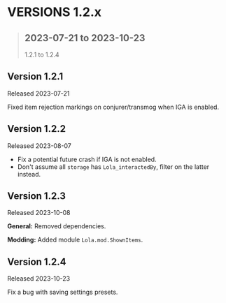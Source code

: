 # **VERSIONS 1.2.x**
>## **2023-07-21 to 2023-10-23**
>1.2.1 to 1.2.4

## Version 1.2.1
Released 2023-07-21

Fixed item rejection markings on conjurer/transmog when IGA is enabled.


## Version 1.2.2
Released 2023-08-07

- Fix a potential future crash if IGA is not enabled.
- Don't assume all `storage` has `Lola_interactedBy`, filter on the latter instead.


## Version 1.2.3
Released 2023-10-08

**General:**
Removed dependencies.

**Modding:**
Added module `Lola.mod.ShownItems`.


## Version 1.2.4
Released 2023-10-23

Fix a bug with saving settings presets.
